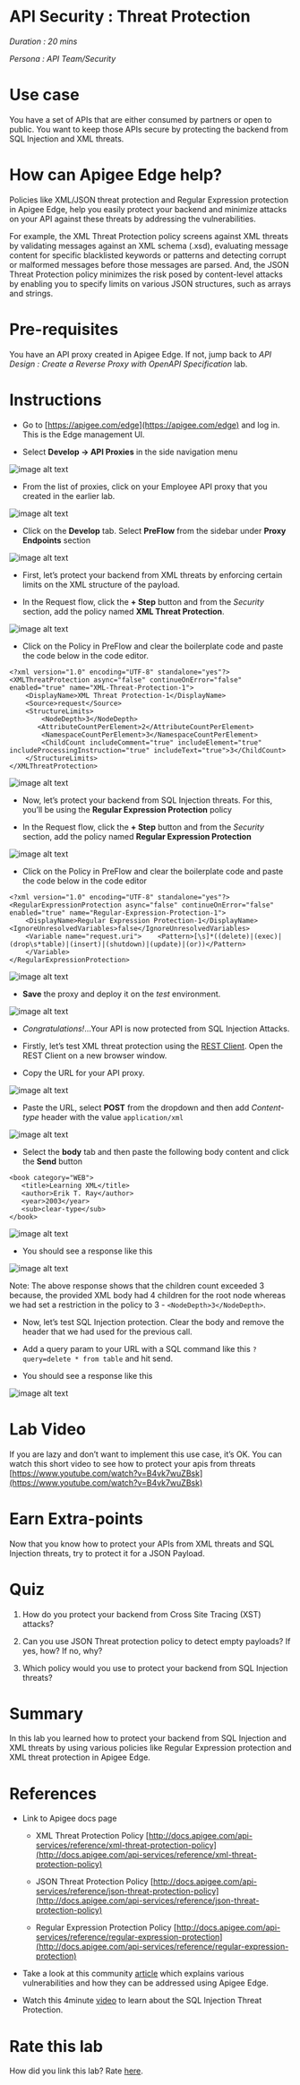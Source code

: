 # API Security : Threat Protection

*Duration : 20 mins*

*Persona : API Team/Security*

# Use case

You have a set of APIs that are either consumed by partners or open to public. You want to keep those APIs secure by protecting the backend from SQL Injection and XML threats. 

# How can Apigee Edge help?

Policies like XML/JSON threat protection and Regular Expression protection in Apigee Edge, help you easily protect your backend and minimize attacks on your API against these threats by addressing the vulnerabilities.

For example, the XML Threat Protection policy screens against XML threats by validating messages against an XML schema (.xsd), evaluating message content for specific blacklisted keywords or patterns and detecting corrupt or malformed messages before those messages are parsed. And, the JSON Threat Protection policy minimizes the risk posed by content-level attacks by enabling you to specify limits on various JSON structures, such as arrays and strings.

# Pre-requisites

You have an API proxy created in Apigee Edge. If not, jump back to *API Design : Create a Reverse Proxy with OpenAPI Specification* lab.

# Instructions

* Go to [https://apigee.com/edge](https://apigee.com/edge) and log in. This is the Edge management UI. 

* Select **Develop → API Proxies** in the side navigation menu

![image alt text](./media/image_0.jpg)

* From the list of proxies, click on your Employee API proxy that you created in the earlier lab.

![image alt text](./media/image_1.png)

* Click on the **Develop** tab. Select **PreFlow** from the sidebar under **Proxy Endpoints** section

![image alt text](./media/image_2.png)

* First, let’s protect your backend from XML threats by enforcing certain limits on the XML structure of the payload.

* In the Request flow, click the **+ Step** button and from the *Security* section, add the policy named **XML Threat Protection**.

![image alt text](./media/image_3.png)

* Click on the Policy in PreFlow and clear the boilerplate code and paste the code below in the code editor.

```
<?xml version="1.0" encoding="UTF-8" standalone="yes"?>
<XMLThreatProtection async="false" continueOnError="false" enabled="true" name="XML-Threat-Protection-1">
    <DisplayName>XML Threat Protection-1</DisplayName>
    <Source>request</Source>
    <StructureLimits>
        <NodeDepth>3</NodeDepth>
       <AttributeCountPerElement>2</AttributeCountPerElement>
        <NamespaceCountPerElement>3</NamespaceCountPerElement>
        <ChildCount includeComment="true" includeElement="true" includeProcessingInstruction="true" includeText="true">3</ChildCount>
    </StructureLimits>
</XMLThreatProtection>
```

![image alt text](./media/image_4.png)

* Now, let’s protect your backend from SQL Injection threats. For this, you’ll be using the **Regular Expression Protection** policy	

* In the Request flow, click the **+ Step** button and from the *Security* section, add the policy named **Regular Expression Protection**

![image alt text](./media/image_5.png)

* Click on the Policy in PreFlow and clear the boilerplate code and paste the code below in the code editor

```
<?xml version="1.0" encoding="UTF-8" standalone="yes"?>
<RegularExpressionProtection async="false" continueOnError="false" enabled="true" name="Regular-Expression-Protection-1">
    <DisplayName>Regular Expression Protection-1</DisplayName>
<IgnoreUnresolvedVariables>false</IgnoreUnresolvedVariables>
    <Variable name="request.uri">    <Pattern>[\s]*((delete)|(exec)|(drop\s*table)|(insert)|(shutdown)|(update)|(or))</Pattern>
    </Variable>
</RegularExpressionProtection>
```

![image alt text](./media/image_6.png)

* **Save** the proxy and deploy it on the *test* environment.

![image alt text](./media/image_7.png)

* *Congratulations!*...Your API is now protected from SQL Injection Attacks.

* Firstly, let’s test XML threat protection using the [REST Client](https://apigee-rest-client.appspot.com/). Open the REST Client on a new browser window.  

* Copy the URL for your API proxy. 

![image alt text](./media/image_8.png)

* Paste the URL, select **POST** from the dropdown and then add *Content-type* header with the value ``application/xml``

![image alt text](./media/image_9.png)

* Select the **body** tab and then paste the following body content and click the **Send** button

```
<book category="WEB">
   <title>Learning XML</title>
   <author>Erik T. Ray</author>
   <year>2003</year>
   <sub>clear-type</sub>
</book>
```

![image alt text](./media/image_10.png)

* You should see a response like this

![image alt text](./media/image_11.png)

Note: The above response shows that the children count exceeded 3 because, the provided XML body had 4 children for the root node whereas we had set a restriction in the policy to 3 - ```<NodeDepth>3</NodeDepth>```.

* Now, let’s test SQL Injection protection. Clear the body and remove the header that we had used for the previous call.

* Add a query param to your URL with a SQL command like this ```?query=delete * from table``` and hit send.

* You should see a response like this

![image alt text](./media/image_12.png)

# Lab Video

If you are lazy and don’t want to implement this use case, it’s OK. You can watch this short video to see how to protect your apis from threats [https://www.youtube.com/watch?v=B4vk7wuZBsk](https://www.youtube.com/watch?v=B4vk7wuZBsk) 

# Earn Extra-points

Now that you know how to protect your APIs from XML threats and SQL Injection threats, try to protect it for a JSON Payload. 

# Quiz

1. How do you protect your backend from Cross Site Tracing (XST) attacks? 

2. Can you use JSON Threat protection policy to detect empty payloads? If yes, how? If no, why?

3. Which policy would you use to protect your backend from SQL Injection threats?

# Summary

In this lab you learned how to protect your backend from SQL Injection and XML threats by using various policies like Regular Expression protection and XML threat protection in Apigee Edge.

# References

* Link to Apigee docs page

    * XML Threat Protection Policy [http://docs.apigee.com/api-services/reference/xml-threat-protection-policy](http://docs.apigee.com/api-services/reference/xml-threat-protection-policy) 

    * JSON Threat Protection Policy [http://docs.apigee.com/api-services/reference/json-threat-protection-policy](http://docs.apigee.com/api-services/reference/json-threat-protection-policy) 

    * Regular Expression Protection Policy
[http://docs.apigee.com/api-services/reference/regular-expression-protection](http://docs.apigee.com/api-services/reference/regular-expression-protection)

* Take a look at this community [article](https://community.apigee.com/articles/19487/api-vulnerabilites-and-their-mitigation-in-apigee.html) which explains various vulnerabilities and how they can be addressed using Apigee Edge.

* Watch this 4minute [video](https://www.youtube.com/watch?v=rC8kZJgwBFM) to learn about the SQL Injection Threat Protection.

# Rate this lab

How did you link this lab? Rate [here](https://drive.google.com/open?id=1kLZnmuq1CuQ6OmuaKXfOXwBobmzt0LWO_aEo0yAc0BE).

